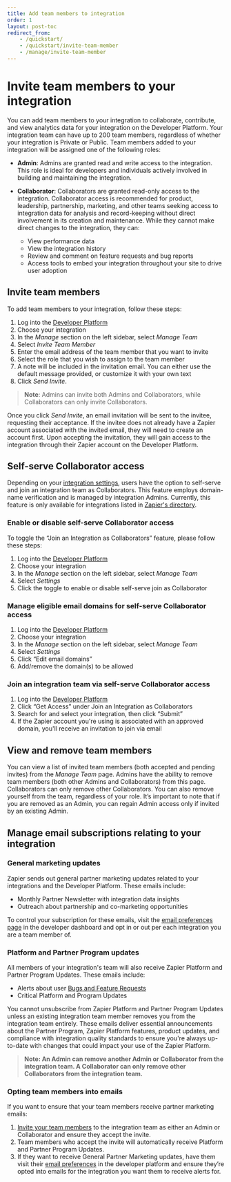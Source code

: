 ```yaml
---
title: Add team members to integration
order: 1
layout: post-toc
redirect_from: 
    - /quickstart/
    - /quickstart/invite-team-member
    - /manage/invite-team-member
---
```


# Invite team members to your integration

You can add team members to your integration to collaborate, contribute, and view analytics data for your integration on the Developer Platform. Your integration team can have up to 200 team members, regardless of whether your integration is Private or Public. Team members added to your integration will be assigned one of the following roles:

- **Admin**: Admins are granted read and write access to the integration. This role is ideal for developers and individuals actively involved in building and maintaining the integration.

- **Collaborator**: Collaborators are granted read-only access to the integration. Collaborator access is recommended for product, leadership, partnership, marketing, and other teams seeking access to integration data for analysis and record-keeping without direct involvement in its creation and maintenance. While they cannot make direct changes to the integration, they can:

    * View performance data
    * View the integration history
    * Review and comment on feature requests and bug reports
    * Access tools to embed your integration throughout your site to drive user adoption

## Invite team members

To add team members to your integration, follow these steps:

1. Log into the [Developer Platform](https://zapier.com/app/developer)
2. Choose your integration
3. In the _Manage_ section on the left sidebar, select _Manage Team_
4. Select _Invite Team Member_
5. Enter the email address of the team member that you want to invite
6. Select the role that you wish to assign to the team member
7. A note will be included in the invitation email. You can either use the default message provided, or customize it with your own text
8. Click _Send Invite_.

> **Note**: Admins can invite both Admins and Collaborators, while Collaborators can only invite Collaborators.

Once you click _Send Invite_, an email invitation will be sent to the invitee, requesting their acceptance. If the invitee does not already have a Zapier account associated with the invited email, they will need to create an account first. Upon accepting the invitation, they will gain access to the integration through their Zapier account on the Developer Platform.

## Self-serve Collaborator access

Depending on your [integration settings](https://cdn.zappy.app/b2637f3ad910c36c4e8c8224c349beee.png), users have the option to self-serve and join an integration team as Collaborators. This feature employs domain-name verification and is managed by integration Admins. Currently, this feature is only available for integrations listed in [Zapier's directory](https://zapier.com/apps).

### Enable or disable self-serve Collaborator access

To toggle the “Join an Integration as Collaborators” feature, please follow these steps:
1. Log into the [Developer Platform](https://zapier.com/app/developer)
2. Choose your integration
3. In the _Manage_ section on the left sidebar, select _Manage Team_
4. Select _Settings_
5. Click the toggle to enable or disable self-serve join as Collaborator

### Manage eligible email domains for self-serve Collaborator access
1. Log into the [Developer Platform](https://zapier.com/app/developer)
2. Choose your integration
3. In the _Manage_ section on the left sidebar, select _Manage Team_
4. Select _Settings_
5. Click “Edit email domains”
6. Add/remove the domain(s) to be allowed

### Join an integration team via self-serve Collaborator access
1. Log into the [Developer Platform](https://zapier.com/app/developer)
2. Click “Get Access” under Join an Integration as Collaborators
3. Search for and select your integration, then click “Submit”
4. If the Zapier account you're using is associated with an approved domain, you'll receive an invitation to join via email

## View and remove team members

You can view a list of invited team members (both accepted and pending invites) from the _Manage Team_ page. Admins have the ability to remove team members (both other Admins and Collaborators) from this page. Collaborators can only remove other Collaborators. You can also remove yourself from the team, regardless of your role. It’s important to note that if you are removed as an Admin, you can regain Admin access only if invited by an existing Admin.

## Manage email subscriptions relating to your integration

### General marketing updates

Zapier sends out general partner marketing updates related to your integrations and the Developer Platform. These emails include:

* Monthly Partner Newsletter with integration data insights
* Outreach about partnership and co-marketing opportunities 

To control your subscription for these emails, visit the [email preferences page](https://developer.zapier.com/partner-settings/email) in the developer dashboard and opt in or out per each integration you are a team member of. 

### Platform and Partner Program updates

All members of your integration's team will also receive Zapier Platform and Partner Program Updates. These emails include:
* Alerts about user [Bugs and Feature Requests](https://platform.zapier.com/manage/analyze-integration-performance#bugs)
* Critical Platform and Program Updates

You cannot unsubscribe from Zapier Platform and Partner Program Updates unless an existing integration team member removes you from the integration team entirely. These emails deliver essential announcements about the Partner Program, Zapier Platform features, product updates, and compliance with integration quality standards to ensure you're always up-to-date with changes that could impact your use of the Zapier Platform.

> **Note: An Admin can remove another Admin or Collaborator from the integration team. A Collaborator can only remove other Collaborators from the integration team.**

### Opting team members into emails

If you want to ensure that your team members receive partner marketing emails:

1. [Invite your team members](https://platform.zapier.com/manage/add-team) to the integration team as either an Admin or Collaborator and ensure they accept the invite.
2. Team members who accept the invite will automatically receive Platform and Partner Program Updates.
3. If they want to receive General Partner Marketing updates, have them visit their [email preferences](https://developer.zapier.com/partner-settings/email) in the developer platform and ensure they’re opted into emails for the integration you want them to receive alerts for.
